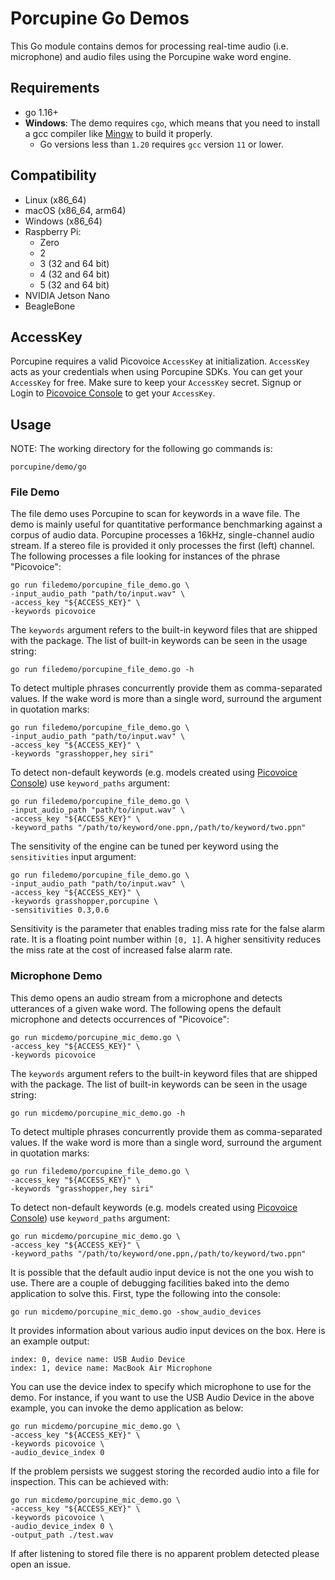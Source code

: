 # Porcupine Go Demos

This Go module contains demos for processing real-time audio (i.e. microphone) and audio files using the Porcupine wake word engine.

## Requirements

- go 1.16+
- **Windows**: The demo requires `cgo`, which means that you need to install a gcc compiler like [Mingw](http://mingw-w64.org/) to build it properly.
  - Go versions less than `1.20` requires `gcc` version `11` or lower.

## Compatibility

- Linux (x86_64)
- macOS (x86_64, arm64)
- Windows (x86_64)
- Raspberry Pi:
  - Zero
  - 2
  - 3 (32 and 64 bit)
  - 4 (32 and 64 bit)
  - 5 (32 and 64 bit)
- NVIDIA Jetson Nano
- BeagleBone

## AccessKey

Porcupine requires a valid Picovoice `AccessKey` at initialization. `AccessKey` acts as your credentials when using Porcupine SDKs.
You can get your `AccessKey` for free. Make sure to keep your `AccessKey` secret.
Signup or Login to [Picovoice Console](https://console.picovoice.ai/) to get your `AccessKey`.

## Usage

NOTE: The working directory for the following go commands is:

```console
porcupine/demo/go
```

### File Demo

The file demo uses Porcupine to scan for keywords in a wave file. The demo is mainly useful for quantitative performance benchmarking against a corpus of audio data.
Porcupine processes a 16kHz, single-channel audio stream. If a stereo file is provided it only processes the first (left) channel.
The following processes a file looking for instances of the phrase "Picovoice":

```console
go run filedemo/porcupine_file_demo.go \
-input_audio_path "path/to/input.wav" \
-access_key "${ACCESS_KEY}" \
-keywords picovoice
```

The `keywords` argument refers to the built-in keyword files that are shipped with the package. The list of built-in keywords can be seen in the usage string:

```console
go run filedemo/porcupine_file_demo.go -h
```

To detect multiple phrases concurrently provide them as comma-separated values. If the wake word is more than a single word, surround the argument in quotation marks:

```console
go run filedemo/porcupine_file_demo.go \
-input_audio_path "path/to/input.wav" \
-access_key "${ACCESS_KEY}" \
-keywords "grasshopper,hey siri"
```

To detect non-default keywords (e.g. models created using [Picovoice Console](https://console.picovoice.ai/))
use `keyword_paths` argument:

```console
go run filedemo/porcupine_file_demo.go \
-input_audio_path "path/to/input.wav" \
-access_key "${ACCESS_KEY}" \
-keyword_paths "/path/to/keyword/one.ppn,/path/to/keyword/two.ppn"
```

The sensitivity of the engine can be tuned per keyword using the `sensitivities` input argument:

```console
go run filedemo/porcupine_file_demo.go \
-input_audio_path "path/to/input.wav" \
-access_key "${ACCESS_KEY}" \
-keywords grasshopper,porcupine \
-sensitivities 0.3,0.6
```

Sensitivity is the parameter that enables trading miss rate for the false alarm rate. It is a floating point number within
`[0, 1]`. A higher sensitivity reduces the miss rate at the cost of increased false alarm rate.

### Microphone Demo

This demo opens an audio stream from a microphone and detects utterances of a given wake word. The following opens the default
microphone and detects occurrences of "Picovoice":

```console
go run micdemo/porcupine_mic_demo.go \
-access_key "${ACCESS_KEY}" \
-keywords picovoice
```

The `keywords` argument refers to the built-in keyword files that are shipped with the package. The list of built-in keywords can be seen in the usage string:

```console
go run micdemo/porcupine_mic_demo.go -h
```

To detect multiple phrases concurrently provide them as comma-separated values. If the wake word is more than a single word, surround the argument in quotation marks:

```console
go run filedemo/porcupine_file_demo.go \
-access_key "${ACCESS_KEY}" \
-keywords "grasshopper,hey siri"
```

To detect non-default keywords (e.g. models created using [Picovoice Console](https://console.picovoice.ai/))
use `keyword_paths` argument:

```console
go run micdemo/porcupine_mic_demo.go \
-access_key "${ACCESS_KEY}" \
-keyword_paths "/path/to/keyword/one.ppn,/path/to/keyword/two.ppn"
```

It is possible that the default audio input device is not the one you wish to use. There are a couple
of debugging facilities baked into the demo application to solve this. First, type the following into the console:

```console
go run micdemo/porcupine_mic_demo.go -show_audio_devices
```

It provides information about various audio input devices on the box. Here is an example output:

```console
index: 0, device name: USB Audio Device
index: 1, device name: MacBook Air Microphone
```

You can use the device index to specify which microphone to use for the demo. For instance, if you want to use the USB Audio Device
in the above example, you can invoke the demo application as below:

```console
go run micdemo/porcupine_mic_demo.go \
-access_key "${ACCESS_KEY}" \
-keywords picovoice \
-audio_device_index 0
```

If the problem persists we suggest storing the recorded audio into a file for inspection. This can be achieved with:

```console
go run micdemo/porcupine_mic_demo.go \
-access_key "${ACCESS_KEY}" \
-keywords picovoice \
-audio_device_index 0 \
-output_path ./test.wav
```

If after listening to stored file there is no apparent problem detected please open an issue.
